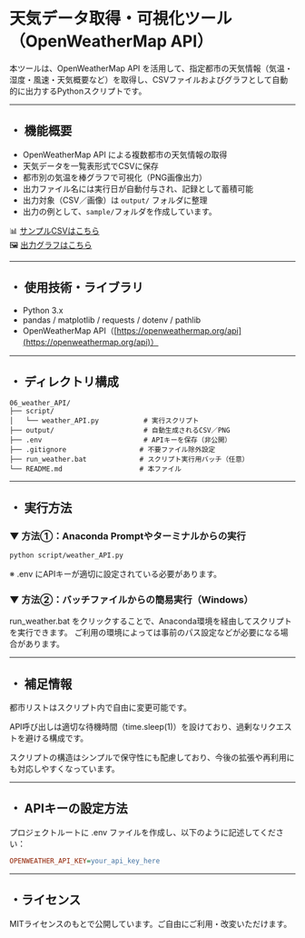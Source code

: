 # 天気データ取得・可視化ツール（OpenWeatherMap API）

本ツールは、OpenWeatherMap API を活用して、指定都市の天気情報（気温・湿度・風速・天気概要など）を取得し、CSVファイルおよびグラフとして自動的に出力するPythonスクリプトです。

---

## ・ 機能概要

- OpenWeatherMap API による複数都市の天気情報の取得
- 天気データを一覧表形式でCSVに保存
- 都市別の気温を棒グラフで可視化（PNG画像出力）
- 出力ファイル名には実行日が自動付与され、記録として蓄積可能
- 出力対象（CSV／画像）は `output/` フォルダに整理
- 出力の例として、`sample/`フォルダを作成しています。

📊 [サンプルCSVはこちら](sample/weather_20250523.csv)  
🖼 [出力グラフはこちら](sample/weather_20250523.png)


---

## ・ 使用技術・ライブラリ

- Python 3.x
- pandas / matplotlib / requests / dotenv / pathlib
- OpenWeatherMap API（[https://openweathermap.org/api](https://openweathermap.org/api)）

---

## ・ ディレクトリ構成

```planetext
06_weather_API/
├── script/
│   └── weather_API.py           # 実行スクリプト
├── output/                      # 自動生成されるCSV／PNG
├── .env                         # APIキーを保存（非公開）
├── .gitignore                  # 不要ファイル除外設定
├── run_weather.bat             # スクリプト実行用バッチ（任意）
└── README.md                   # 本ファイル
```

---

## ・ 実行方法

### ▼ 方法①：Anaconda Promptやターミナルからの実行

```bash
python script/weather_API.py
```

※ .env にAPIキーが適切に設定されている必要があります。

### ▼ 方法②：バッチファイルからの簡易実行（Windows）
run_weather.bat をクリックすることで、Anaconda環境を経由してスクリプトを実行できます。
ご利用の環境によっては事前のパス設定などが必要になる場合があります。

---

## ・ 補足情報
都市リストはスクリプト内で自由に変更可能です。

API呼び出しは適切な待機時間（time.sleep(1)）を設けており、過剰なリクエストを避ける構成です。

スクリプトの構造はシンプルで保守性にも配慮しており、今後の拡張や再利用にも対応しやすくなっています。

---

## ・ APIキーの設定方法
プロジェクトルートに .env ファイルを作成し、以下のように記述してください：
```ini
OPENWEATHER_API_KEY=your_api_key_here
```

---

## ・ライセンス
MITライセンスのもとで公開しています。ご自由にご利用・改変いただけます。
